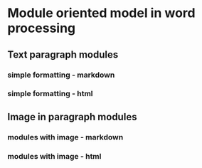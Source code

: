 # Module oriented model in word processing

## Text paragraph modules

### simple formatting - markdown

### simple formatting - html

## Image in paragraph modules

### modules with image - markdown

### modules with image - html

